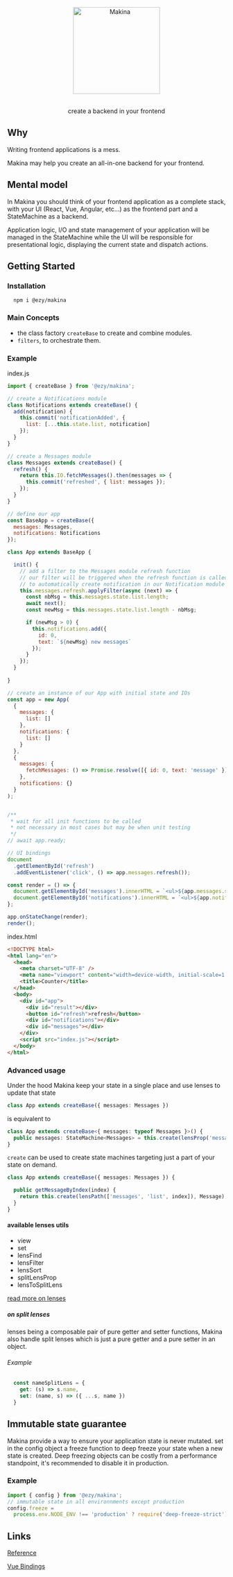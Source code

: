 <p align="center">
  <br/>
  <br/>
  <img src="https://raw.githubusercontent.com/ezylean/makina/master/logo.png" alt="Makina" width="200px"/>
  <br/>
  <br/>
</p>

<p align="center">create a backend in your frontend</p>

## Why

Writing frontend applications is a mess.

Makina may help you create an all-in-one backend for your frontend.

## Mental model

In Makina you should think of your frontend application as a complete stack, with your UI (React, Vue, Angular, etc...) as the frontend part and a StateMachine as a backend.

Application logic, I/O and state management of your application will be managed in the StateMachine while the UI will be responsible for presentational logic, displaying the current state and dispatch actions.

## Getting Started

### Installation

```shell
  npm i @ezy/makina
```

### Main Concepts

* the class factory `createBase` to create and combine modules.
* `filters`, to orchestrate them.

### Example

index.js

```js
import { createBase } from '@ezy/makina';

// create a Notifications module
class Notifications extends createBase() {
  add(notification) {
    this.commit('notificationAdded', {
      list: [...this.state.list, notification]
    });
  }
}

// create a Messages module
class Messages extends createBase() {
  refresh() {
    return this.IO.fetchMessages().then(messages => {
      this.commit('refreshed', { list: messages });
    });
  }
}

// define our app
const BaseApp = createBase({
  messages: Messages,
  notifications: Notifications
});

class App extends BaseApp {

  init() {
    // add a filter to the Messages module refresh function
    // our filter will be triggered when the refresh function is called
    // to automatically create notification in our Notification module if neccessary
    this.messages.refresh.applyFilter(async (next) => {
      const nbMsg = this.messages.state.list.length;
      await next();
      const newMsg = this.messages.state.list.length - nbMsg;

      if (newMsg > 0) {
        this.notifications.add({
          id: 0,
          text: `${newMsg} new messages`
        });
      }
    });
  }
  
}

// create an instance of our App with initial state and IOs
const app = new App(
  {
    messages: {
      list: []
    },
    notifications: {
      list: []
    }
  },
  {
    messages: {
      fetchMessages: () => Promise.resolve([{ id: 0, text: 'message' }])
    },
    notifications: {}
  }
);


/**
 * wait for all init functions to be called 
 * not necessary in most cases but may be when unit testing
 */
// await app.ready;

// UI bindings
document
  .getElementById('refresh')
  .addEventListener('click', () => app.messages.refresh());

const render = () => {
  document.getElementById('messages').innerHTML = `<ul>${app.messages.state.list.map(msg => `<li>${msg.text}</li>`).join('')}</ul>`;
  document.getElementById('notifications').innerHTML = `<ul>${app.notifications.state.list.map(msg => `<li>${msg.text}</li>`).join('')}</ul>`;
};

app.onStateChange(render);
render();
```

index.html

```html
<!DOCTYPE html>
<html lang="en">
  <head>
    <meta charset="UTF-8" />
    <meta name="viewport" content="width=device-width, initial-scale=1.0" />
    <title>Counter</title>
  </head>
  <body>
    <div id="app">
      <div id="result"></div>
      <button id="refresh">refresh</button>
      <div id="notifications"></div>
      <div id="messages"></div>
    </div>
    <script src="index.js"></script>
  </body>
</html>
```

### Advanced usage

Under the hood Makina keep your state in a single place and use lenses to update that state

```ts
class App extends createBase({ messages: Messages })
```

is equivalent to 

```ts
class App extends createBase<{ messages: typeof Messages }>() {
  public messages: StateMachine<Messages> = this.create(lensProp('messages'), Messages);
}
```

`create` can be used to create state machines targeting just a part of your state on demand.

```ts
class App extends createBase({ messages: Messages }) {

  public getMessageByIndex(index) {
    return this.create(lensPath(['messages', 'list', index]), Message);
  }
}
```


#### available lenses utils
- view
- set
- lensFind
- lensFilter
- lensSort
- splitLensProp
- lensToSplitLens


[read more on lenses](https://ramdajs.com/docs/#lens)

##### *on split lenses*

lenses being a composable pair of pure getter and setter functions, 
Makina also handle split lenses which is just a pure getter and a pure setter in an object.

###### Example

```js
  const nameSplitLens = {
    get: (s) => s.name,
    set: (name, s) => ({ ...s, name })
  }
```

## Immutable state guarantee

Makina provide a way to ensure your application state is never mutated.
set in the config object a freeze function to deep freeze your state when a new state is created.
Deep freezing objects can be costly from a performance standpoint, it's recommended to disable it in production.

### Example

```js
import { config } from '@ezy/makina';
// immutable state in all environnments except production
config.freeze =
  process.env.NODE_ENV !== 'production' ? require('deep-freeze-strict') : null;
```

## Links

[Reference](https://ezylean.github.io/makina)

[Vue Bindings](https://www.npmjs.com/package/@ezy/vue-makina)
